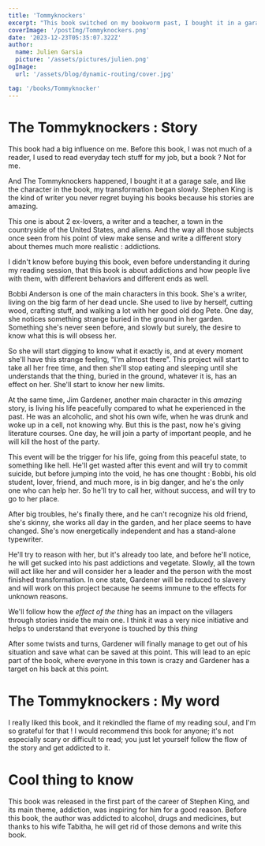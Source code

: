 ```yaml
---
title: 'Tommyknockers'
excerpt: "This book switched on my bookworm past, I bought it in a garage sale with my cousin. I bought 3 old books by Stephen King, and this is the first that I read. I was addicted to this book. The story is about 2 main characters, a writer and a teacher at the university. Both of them are addicted to something, and those addictions will lead them in a crazy story"
coverImage: '/postImg/Tommyknockers.png'
date: '2023-12-23T05:35:07.322Z'
author:
  name: Julien Garsia
  picture: '/assets/pictures/julien.png'
ogImage:
  url: '/assets/blog/dynamic-routing/cover.jpg'

tag: '/books/Tommyknocker'
---
```



# The Tommyknockers : Story 

This book had a big influence on me. Before this book, I was not much of a reader, I used to read everyday tech stuff for my job, but a book ? Not for me.

And The Tommyknockers happened, I bought it at a garage sale, and like the character in the book, my transformation began slowly. Stephen King is the kind of writer you never regret buying his books because his stories are amazing. 

This one is about 2 ex-lovers, a writer and a teacher, a town in the countryside of the United States, and aliens. And the way all those subjects once seen from his point of view make sense and write a different story about themes much more realistic : addictions.

I didn't know before buying this book, even before understanding it during my reading session, that this book is about addictions and how people live with them, with different behaviors and different ends as well.

Bobbi Anderson is one of the main characters in this book. She's a writer, living on the big farm of her dead uncle. She used to live by herself, cutting wood, crafting stuff, and walking a lot with her good old dog Pete. One day, she notices something strange buried in the ground in her garden. Something she's never seen before, and slowly but surely, the desire to know what this is will obsess her.

So she will start digging to know what it exactly is, and at every moment she'll have this strange feeling, “I'm almost there”. This project will start to take all her free time, and then she'll stop eating and sleeping until she understands that the thing, buried in the ground, whatever it is, has an effect on her. She'll start to know her new limits.

At the same time, Jim Gardener, another main character in this *amazing* story, is living his life peacefully compared to what he experienced in the past. He was an alcoholic, and shot his own wife,  when he was drunk and woke up in a cell, not knowing why. But this is the past, now he's giving literature courses. One day, he will join a party of important people, and he will kill the host of the party.

This event will be the trigger for his life, going from this peaceful state, to something like hell. He'll get wasted after this event and will try to commit suicide, but before jumping into the void, he has one thought : Bobbi, his old student, lover, friend, and much more, is in big danger, and he's the only one who can help her. So he'll try to call her, without success, and will try to go to her place. 

After big troubles, he's finally there, and he can't recognize his old friend, she's skinny, she works all day in the garden, and her place seems to have changed. She's now energetically independent and has a stand-alone typewriter.

He'll try to reason with her, but it's already too late, and before he'll notice, he will get sucked into his past addictions and vegetate. Slowly, all the town will act like her and will consider her a leader and the person with the most finished transformation. In one state, Gardener will be reduced to slavery and will work on this project because he seems immune to the effects for unknown reasons.

We'll follow how the *effect of the thing* has an impact on the villagers through stories inside the main one. I think it was a very nice initiative and helps to understand that everyone is touched by this *thing*

After some twists and turns, Gardener will finally manage to get out of his situation and save what can be saved at this point. This will lead to an epic part of the book, where everyone in this town is crazy and Gardener has a target on his back at this point.

# The Tommyknockers : My word 

I really liked this book, and it rekindled the flame of my reading soul, and I'm so grateful for that ! I would recommend this book for anyone; it's not especially scary or difficult to read; you just let yourself follow the flow of the story and get addicted to it.

# Cool thing to know 

This book was released in the first part of the career of Stephen King, and its main theme, addiction, was inspiring for him for a good reason. Before this book, the author was addicted to alcohol, drugs and medicines, but thanks to his wife Tabitha, he will get rid of those demons and write this book.
